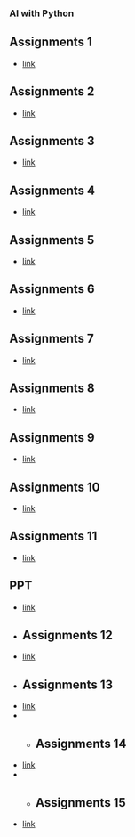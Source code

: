 ### AI with Python
## Assignments 1
- [link](https://bit.ly/3UPRiV6)
## Assignments 2
- [link](https://bit.ly/3GhSXyG)
## Assignments 3
- [link](https://bit.ly/3twXiWS)
## Assignments 4
- [link](https://bit.ly/3EwBZuN)
## Assignments 5
- [link](https://rb.gy/6ni1u3)
## Assignments 6
- [link](https://rb.gy/feenqc)
## Assignments 7
- [link](https://rb.gy/4d45wg)
## Assignments 8
- [link](https://rb.gy/fzyznr)
## Assignments 9
- [link](https://rb.gy/jokmei)
## Assignments 10
- [link](https://rb.gy/sh7qxt)
## Assignments 11
- [link](https://rb.gy/n4j4nj)
## PPT
- [link](https://tinyurl.com/3rrk7kny)
- ## Assignments 12
- [link](https://rb.gy/6ni1u3)
- ## Assignments 13
- [link](https://rb.gy/2soktw)
- - ## Assignments 14
- [link](https://rb.gy/wr9frz)
- - ## Assignments 15
- [link](https://rb.gy/7sxoyv)
